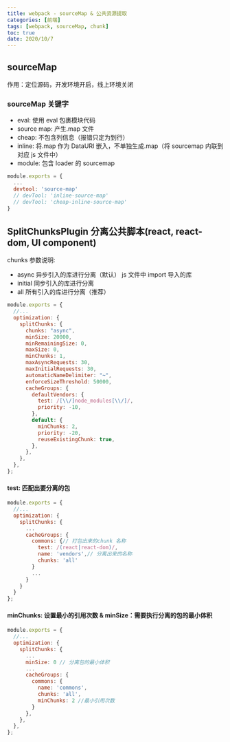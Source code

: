 ```yaml
---
title: webpack - sourceMap & 公共资源提取
categories: [前端]
tags: [webpack, sourceMap, chunk]
toc: true
date: 2020/10/7
---
```


## sourceMap

作用：定位源码，开发环境开启，线上环境关闭

### sourceMap 关键字

- eval: 使用 eval 包裹模块代码
- source map: 产生.map 文件
- cheap: 不包含列信息（报错只定为到行）
- inline: 将.map 作为 DataURI 嵌入，不单独生成.map（将 sourcemap 内联到对应 js 文件中）
- module: 包含 loader 的 sourcemap

```js
module.exports = {
  ...
  devtool: 'source-map'
  // devTool: 'inline-source-map'
  // devTool: 'cheap-inline-source-map'
}
```

## SplitChunksPlugin 分离公共脚本(react, react-dom, UI component)

chunks 参数说明:

- async 异步引入的库进行分离（默认）
  js 文件中 import 导入的库
- initial 同步引入的库进行分离
- all 所有引入的库进行分离（推荐）

```js
module.exports = {
  //...
  optimization: {
    splitChunks: {
      chunks: "async",
      minSize: 20000,
      minRemainingSize: 0,
      maxSize: 0,
      minChunks: 1,
      maxAsyncRequests: 30,
      maxInitialRequests: 30,
      automaticNameDelimiter: "~",
      enforceSizeThreshold: 50000,
      cacheGroups: {
        defaultVendors: {
          test: /[\\/]node_modules[\\/]/,
          priority: -10,
        },
        default: {
          minChunks: 2,
          priority: -20,
          reuseExistingChunk: true,
        },
      },
    },
  },
};
```

#### test: 匹配出要分离的包

```js
module.exports = {
  //...
  optimization: {
    splitChunks: {
      ...
      cacheGroups: {
        commons: {// 打包出来的chunk 名称
          test: /(react|react-dom)/,
          name: 'vendors',// 分离出来的名称
          chunks: 'all'
        }
        ...
      }
    }
  }
};
```

#### minChunks: 设置最小的引用次数 & minSize：需要执行分离的包的最小体积

```js
module.exports = {
  //...
  optimization: {
    splitChunks: {
      ...
      minSize: 0 // 分离包的最小体积
      ...
      cacheGroups: {
        commons: {
          name: 'commons',
          chunks: 'all',
          minChunks: 2 //最小引用次数
        }
      },
    },
  },
};
```

